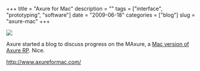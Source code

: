 +++
title = "Axure for Mac"
description = ""
tags = ["interface", "prototyping", "software"]
date = "2009-06-18"
categories = ["blog"]
slug = "axure-mac"
+++



  <div class="notebook-screenshot"><a href="http://www.axureformac.com/"><img src="/media/bluga/wt4a3a25a010fab.jpg"/></a></div><p>Axure started a blog to discuss progress on the MAxure, a <a href="http://www.axureformac.com/">Mac version of Axure RP</a>. Nice.</p>
    
  <a href="http://www.axureformac.com/">http://www.axureformac.com/</a>
